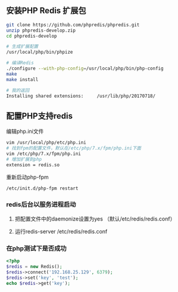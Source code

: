 ## 安装PHP Redis 扩展包

```bash
git clone https://github.com/phpredis/phpredis.git
unzip phpredis-develop.zip
cd phpredis-develop

# 生成扩展配置
/usr/local/php/bin/phpize

# 编译Redis
./configure --with-php-config=/usr/local/php/bin/php-config
make
make install

# 我的返回
Installing shared extensions:     /usr/lib/php/20170718/
```

## 配置PHP支持redis

编辑php.ini文件

```bash
vim /usr/local/php/etc/php.ini
# 找到fpm的配置文件，默认在/etc/php/7.x/fpm/php.ini下面
vim /etc/php/7.x/fpm/php.ini
# 增加扩展到php
extension = redis.so
```

重新启动php-fpm

```bash
/etc/init.d/php-fpm restart
```

### redis后台以服务进程启动

1. 把配置文件中的daemonize设置为yes   （默认/etc/redis/redis.conf）

2. 运行redis-server /etc/redis/redis.conf 



### 在php测试下是否成功               

```php
<?php
$redis = new Redis();
$redis->connect('192.168.25.129', 6379);
$redis->set('key', 'test');
echo $redis->get('key');
```

